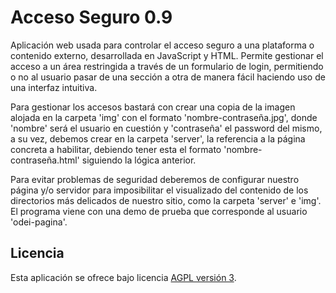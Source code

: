 Acceso Seguro 0.9
================================

Aplicación web usada para controlar el acceso seguro a una plataforma o contenido externo, desarrollada 
en JavaScript y HTML. Permite gestionar el acceso a un área restringida a través de un formulario de login, 
permitiendo o no al usuario pasar de una sección a otra de manera fácil haciendo uso de una interfaz intuitiva.

Para gestionar los accesos bastará con crear una copia de la imagen alojada en la carpeta 'img' con el formato
'nombre-contraseña.jpg', donde 'nombre' será el usuario en cuestión y 'contraseña' el password del mismo,
a su vez, debemos crear en la carpeta 'server', la referencia a la página concreta a habilitar, debiendo tener 
esta el formato 'nombre-contraseña.html' siguiendo la lógica anterior.

Para evitar problemas de seguridad deberemos de configurar nuestro página y/o servidor para imposibilitar el visualizado
del contenido de los directorios más delicados de nuestro sitio, como la carpeta 'server' e 'img'. El programa viene con 
una demo de prueba que corresponde al usuario 'odei-pagina'.

## Licencia
Esta aplicación se ofrece bajo licencia [AGPL versión 3].

[AGPL versión 3]: http://www.gnu.org/licenses/agpl.html
